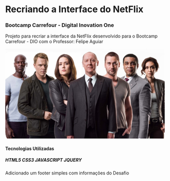 # Recriando a Interface do NetFlix
### Bootcamp Carrefour - Digital Inovation One
</p>Projeto para recriar a interface da NetFlix desenvolvido para o Bootcamp Carrefour - DIO com o Professor: Felipe Aguiar</p>

![Série - Lista Negra!](/img/Capa-lista-negra.jpg "Capa da série Lista Negra")

#### Tecnologias Utilizadas

##### HTML5 CSS3 JAVASCRIPT JQUERY

<p>Adicionado um footer simples com informações do Desafio</p>
